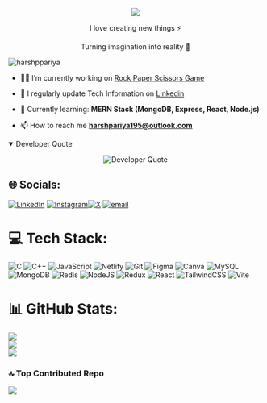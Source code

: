 <p align="center"><b>
  <img src="https://readme-typing-svg.demolab.com?font=Fira+Code&duration=3000&pause=2000&color=FF0000&center=true&vCenter=true&random=false&width=800&lines=Heyyy👋🏻,+I'm+Harsh+Pariya!" /></b>
</p> 
</h1>
<p align="center">I love creating new things ⚡</p>
<p align="center">Turning imagination into reality 🚀</p>

<p align="left"> <img src="https://komarev.com/ghpvc/?username=itsKayWat&label=Profile%20views&color=0e75b6&style=flat" alt="harshppariya" /> </p>

- 👨‍💻 I’m currently working on [Rock Paper Scissors Game](https://github.com/HarshPariya/Rock-Paper-Scissors.git)

- 📝 I regularly update Tech Information on [Linkedin](https://www.linkedin.com/in/harsh-pariya/)
 
- 🌱 Currently learning: **MERN Stack (MongoDB, Express, React, Node.js)**

- 📫 How to reach me **harshpariya195@outlook.com**

<details open>
<summary>Developer Quote</summary>
<p align="center">
  <img src="https://readme-typing-svg.demolab.com?font=Fira+Code&duration=3000&pause=2000&color=FFE4B5&center=true&vCenter=true&random=false&width=800&lines=It’s+not+a+bug,+it’s+an+undocumented+feature.++―+Anonymous" alt="Developer Quote"/>
</p>
</details>
 
## 🌐 Socials:
 
 [![LinkedIn](https://img.shields.io/badge/LinkedIn-%230077B5.svg?logo=linkedin&logoColor=white)](https://www.linkedin.com/in/harsh-pariya/) 
[![Instagram](https://img.shields.io/badge/Instagram-%23E4405F.svg?logo=Instagram&logoColor=white)](https://instagram.com/_harshpariya_01)[![X](https://img.shields.io/badge/X-black.svg?logo=X&logoColor=white)](https://x.com/@harshpariya_01) [![email](https://img.shields.io/badge/Email-D14836?logo=gmail&logoColor=white)](mailto:hpariya195@gmail.com)



# 💻 Tech Stack:
![C](https://img.shields.io/badge/c-%2300599C.svg?style=for-the-badge&logo=c&logoColor=white) ![C++](https://img.shields.io/badge/c++-%2300599C.svg?style=for-the-badge&logo=c%2B%2B&logoColor=white) ![JavaScript](https://img.shields.io/badge/javascript-%23323330.svg?style=for-the-badge&logo=javascript&logoColor=%23F7DF1E) ![Netlify](https://img.shields.io/badge/netlify-%23000000.svg?style=for-the-badge&logo=netlify&logoColor=#00C7B7) ![Git](https://img.shields.io/badge/git-%23F05033.svg?style=for-the-badge&logo=git&logoColor=white) ![Figma](https://img.shields.io/badge/figma-%23F24E1E.svg?style=for-the-badge&logo=figma&logoColor=white) ![Canva](https://img.shields.io/badge/Canva-%2300C4CC.svg?style=for-the-badge&logo=Canva&logoColor=white) ![MySQL](https://img.shields.io/badge/mysql-4479A1.svg?style=for-the-badge&logo=mysql&logoColor=white) ![MongoDB](https://img.shields.io/badge/MongoDB-%234ea94b.svg?style=for-the-badge&logo=mongodb&logoColor=white) ![Redis](https://img.shields.io/badge/redis-%23DD0031.svg?style=for-the-badge&logo=redis&logoColor=white) ![NodeJS](https://img.shields.io/badge/node.js-6DA55F?style=for-the-badge&logo=node.js&logoColor=white) ![Redux](https://img.shields.io/badge/redux-%23593d88.svg?style=for-the-badge&logo=redux&logoColor=white) ![React](https://img.shields.io/badge/react-%2320232a.svg?style=for-the-badge&logo=react&logoColor=%2361DAFB) ![TailwindCSS](https://img.shields.io/badge/tailwindcss-%2338B2AC.svg?style=for-the-badge&logo=tailwind-css&logoColor=white) ![Vite](https://img.shields.io/badge/vite-%23646CFF.svg?style=for-the-badge&logo=vite&logoColor=white)
# 📊 GitHub Stats:
![](https://github-readme-stats.vercel.app/api?username=HarshPariya&theme=dark&hide_border=false&include_all_commits=false&count_private=false)<br/>
![](https://nirzak-streak-stats.vercel.app/?user=HarshPariya&theme=dark&hide_border=false)<br/>
![](https://github-readme-stats.vercel.app/api/top-langs/?username=HarshPariya&theme=dark&hide_border=false&include_all_commits=false&count_private=false&layout=compact)





### 🔝 Top Contributed Repo
![](https://github-contributor-stats.vercel.app/api?username=HarshPariya&limit=5&theme=dark&combine_all_yearly_contributions=true)



